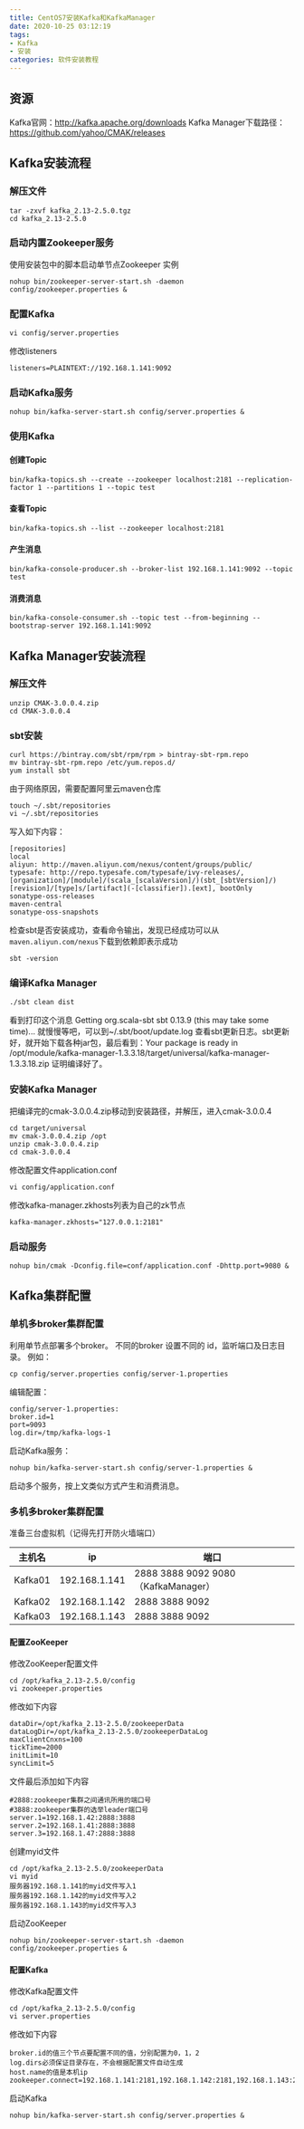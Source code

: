 ```yaml
---
title: CentOS7安装Kafka和KafkaManager
date: 2020-10-25 03:12:19
tags: 
- Kafka
- 安装
categories: 软件安装教程
---
```


## 资源

Kafka官网：http://kafka.apache.org/downloads
Kafka Manager下载路径：https://github.com/yahoo/CMAK/releases

## Kafka安装流程

### 解压文件

```
tar -zxvf kafka_2.13-2.5.0.tgz
cd kafka_2.13-2.5.0
```

### 启动内置Zookeeper服务

使用安装包中的脚本启动单节点Zookeeper 实例

```
nohup bin/zookeeper-server-start.sh -daemon config/zookeeper.properties &
```

### 配置Kafka

```
vi config/server.properties
```

修改listeners

```
listeners=PLAINTEXT://192.168.1.141:9092
```

### 启动Kafka服务

```
nohup bin/kafka-server-start.sh config/server.properties &
```

### 使用Kafka

#### 创建Topic

```
bin/kafka-topics.sh --create --zookeeper localhost:2181 --replication-factor 1 --partitions 1 --topic test
```

#### 查看Topic

```
bin/kafka-topics.sh --list --zookeeper localhost:2181
```

#### 产生消息

```
bin/kafka-console-producer.sh --broker-list 192.168.1.141:9092 --topic test
```

#### 消费消息

```
bin/kafka-console-consumer.sh --topic test --from-beginning --bootstrap-server 192.168.1.141:9092
```

## Kafka Manager安装流程

### 解压文件

```
unzip CMAK-3.0.0.4.zip
cd CMAK-3.0.0.4
```

### sbt安装

```
curl https://bintray.com/sbt/rpm/rpm > bintray-sbt-rpm.repo
mv bintray-sbt-rpm.repo /etc/yum.repos.d/
yum install sbt
```

由于网络原因，需要配置阿里云maven仓库

```
touch ~/.sbt/repositories
vi ~/.sbt/repositories
```

写入如下内容：

```
[repositories] 
local
aliyun: http://maven.aliyun.com/nexus/content/groups/public/
typesafe: http://repo.typesafe.com/typesafe/ivy-releases/, [organization]/[module]/(scala_[scalaVersion]/)(sbt_[sbtVersion]/)[revision]/[type]s/[artifact](-[classifier]).[ext], bootOnly 
sonatype-oss-releases
maven-central
sonatype-oss-snapshots
```

检查sbt是否安装成功，查看命令输出，发现已经成功可以从`maven.aliyun.com/nexus`下载到依赖即表示成功

```
sbt -version
```

### 编译Kafka Manager

```
./sbt clean dist
```

看到打印这个消息 Getting org.scala-sbt sbt 0.13.9 (this may take some time)... 就慢慢等吧，可以到~/.sbt/boot/update.log 查看sbt更新日志。sbt更新好，就开始下载各种jar包，最后看到：Your package is ready in /opt/module/kafka-manager-1.3.3.18/target/universal/kafka-manager-1.3.3.18.zip 证明编译好了。

### 安装Kafka Manager

把编译完的cmak-3.0.0.4.zip移动到安装路径，并解压，进入cmak-3.0.0.4

```
cd target/universal
mv cmak-3.0.0.4.zip /opt
unzip cmak-3.0.0.4.zip
cd cmak-3.0.0.4
```

修改配置文件application.conf

```
vi config/application.conf
```

修改kafka-manager.zkhosts列表为自己的zk节点

```
kafka-manager.zkhosts="127.0.0.1:2181"
```

### 启动服务

```
nohup bin/cmak -Dconfig.file=conf/application.conf -Dhttp.port=9080 &
```



## Kafka集群配置

### 单机多broker集群配置

利用单节点部署多个broker。 不同的broker 设置不同的 id，监听端口及日志目录。 例如：

```
cp config/server.properties config/server-1.properties 
```

编辑配置：

```
config/server-1.properties:
broker.id=1
port=9093
log.dir=/tmp/kafka-logs-1
```

启动Kafka服务：

```
nohup bin/kafka-server-start.sh config/server-1.properties &
```

启动多个服务，按上文类似方式产生和消费消息。

### 多机多broker集群配置

准备三台虚拟机（记得先打开防火墙端口）

| 主机名  | ip            | 端口                                |
| ------- | ------------- | ----------------------------------- |
| Kafka01 | 192.168.1.141 | 2888 3888 9092 9080（KafkaManager） |
| Kafka02 | 192.168.1.142 | 2888 3888 9092                      |
| Kafka03 | 192.168.1.143 | 2888 3888 9092                      |

#### 配置ZooKeeper

修改ZooKeeper配置文件

```
cd /opt/kafka_2.13-2.5.0/config
vi zookeeper.properties
```

修改如下内容

```
dataDir=/opt/kafka_2.13-2.5.0/zookeeperData
dataLogDir=/opt/kafka_2.13-2.5.0/zookeeperDataLog
maxClientCnxns=100
tickTime=2000
initLimit=10
syncLimit=5
```

文件最后添加如下内容

```
#2888:zookeeper集群之间通讯所用的端口号
#3888:zookeeper集群的选举leader端口号
server.1=192.168.1.42:2888:3888
server.2=192.168.1.41:2888:3888
server.3=192.168.1.47:2888:3888
```

创建myid文件

```
cd /opt/kafka_2.13-2.5.0/zookeeperData
vi myid
服务器192.168.1.141的myid文件写入1
服务器192.168.1.142的myid文件写入2
服务器192.168.1.143的myid文件写入3
```

启动ZooKeeper

```
nohup bin/zookeeper-server-start.sh -daemon config/zookeeper.properties &
```

#### 配置Kafka

修改Kafka配置文件

```
cd /opt/kafka_2.13-2.5.0/config
vi server.properties
```

修改如下内容

```
broker.id的值三个节点要配置不同的值，分别配置为0，1，2
log.dirs必须保证目录存在，不会根据配置文件自动生成
host.name的值是本机ip
zookeeper.connect=192.168.1.141:2181,192.168.1.142:2181,192.168.1.143:2181
```

启动Kafka

```
nohup bin/kafka-server-start.sh config/server.properties &
```

